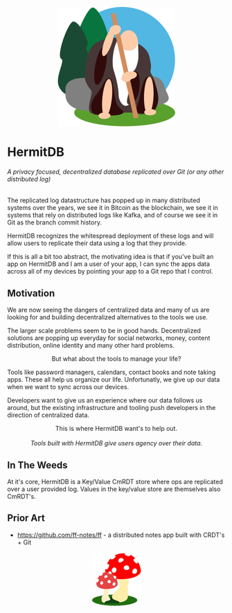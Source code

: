 <p align="center">
  <img src="art/george.svg"></img>
</p>

# HermitDB

######  A privacy focused, decentralized database replicated over Git (or any other distributed log)

The replicated log datastructure has popped up in many distributed systems over the years, we see it in Bitcoin as the blockchain, we see it in systems that rely on distributed logs like Kafka, and of course we see it in Git as the branch commit history.

HermitDB recognizes the whitespread deployment of these logs and will allow users to replicate their data using a log that they provide.

If this is all a bit too abstract, the motivating idea is that if you've built an app on HermitDB and I am a user of your app, I can sync the apps data across all of my devices by pointing your app to a Git repo that I control.


## Motivation

We are now seeing the dangers of centralized data and many of us are looking for and building decentralized alternatives to the tools we use.

The larger scale problems seem to be in good hands. Decentralized solutions are popping up everyday for social networks, money, content distribution, online identity and many other hard problems.

<p align="center">
	But what about the tools to manage your life?
</p>

Tools like password managers, calendars, contact books and note taking apps. These all help us organize our life. Unfortunatly, we give up our data when we want to sync across our devices.

Developers want to give us an experience where our data follows us around, but the existing infrastructure and tooling push developers in the direction of centralized data.
<p align="center">
	This is where HermitDB want's to help out.
	<br>
	<br>
	<i>Tools built with HermitDB give users agency over their data.</i>
</p>
	
## In The Weeds

At it's core, HermitDB is a Key/Value CmRDT store where ops are replicated over a user provided log. Values in the key/value store are themselves also CmRDT's.

## Prior Art

- https://github.com/ff-notes/ff - a distributed notes app built with CRDT's + Git

<p align="center">
  <img src="art/amanita.svg"></img>
</p>
